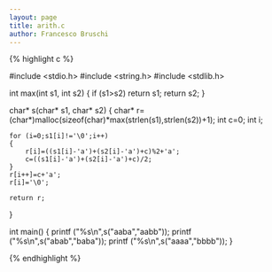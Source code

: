 ```yaml
---
layout: page
title: arith.c
author: Francesco Bruschi
---
```


{% highlight c %}

#include <stdio.h>
#include <string.h>
#include <stdlib.h>

int max(int s1, int s2)
{
	if (s1>s2) return s1;
	return s2;
}

char* s(char* s1, char* s2)
{
	char* r=(char*)malloc(sizeof(char)*max(strlen(s1),strlen(s2))+1);
	int c=0;
	int i;
	
	for (i=0;s1[i]!='\0';i++)
	{
		r[i]=((s1[i]-'a')+(s2[i]-'a')+c)%2+'a';
		c=((s1[i]-'a')+(s2[i]-'a')+c)/2;
	}
	r[i++]=c+'a';
	r[i]='\0';
	
	return r;
}

int main()
{
	printf ("%s\n",s("aaba","aabb"));
	printf ("%s\n",s("abab","baba"));
	printf ("%s\n",s("aaaa","bbbb"));
}

{% endhighlight %}
